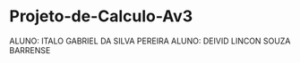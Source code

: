 # Projeto-de-Calculo-Av3

 ALUNO: ITALO GABRIEL DA SILVA PEREIRA
 ALUNO: DEIVID LINCON SOUZA BARRENSE


 
